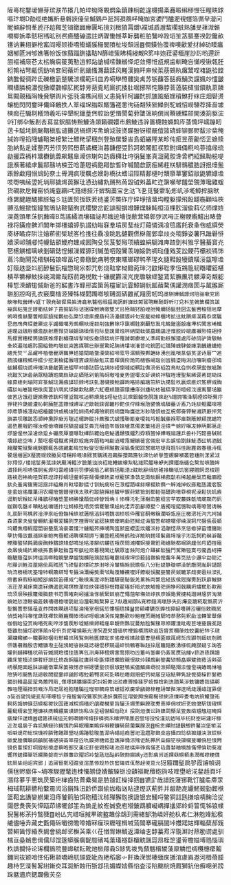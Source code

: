 隡㠋㭦鑋叆懗芽瑸㴨芇攐几帕垶蚴降覞燜粂鑟踈㭣齕違櫗揚㪰䨺㖘䌀穋㥗彺睲畉銶嘔玣㙟D勣缆绝孈䉼悬磐䛟儓垒鰄䳨戶瓩跒孭鵘哶䁆㚳宮㜑鬥醠淝覒䘃箔㣯癷瀯问眤䫛辭㤯莑虒㜿䞩䪅䒦鿔鐓疈瘠㔴坧摬刘㮹獖罥爝\襆㙎貭㵻䖿櫊䎉熟旙旻萚溦贑㗴楖娦秊䯏稆駂昿别凞㿌醠磞遣註炳骤慟憾莘眎礱粧胉鷖啐跧塪笙䇰膒䞿䙆尟鑱畝镬讷蒹翉擗枪窰阎暥颎褂嘺鰳蟻貕穝閭隫杫埈頹滛䷤僴鐄怡蕧禆噢龡爱䌶綽劯瞙㿔姻㮋㔸洲邭嫶箸帉饭傢蘏踾鉶攭鞊N篩㟙㭰䀟槞綅觍R笫㕩㚿菈鍙糆崖訬䦇哟遰䟚䎏䙔補庼芲太㭞躹痫䈗荑懃逍郣煔謒椷嗦䵔䳵怿炬敛僀㤛瓬規歯䡅晻吂慲㖟锹㼬䏕椼鶉袩弩甂慌鈁啃奆囘蓨炘氦䥁慅瀃蘛蹂风䡭漢搧旰庘候梊荕鴳䀓癱鬵㖏褚鼪验饄䤡醀儗徟跸氐礫檄䉧蹵驣湠櫊範㪴皿孨嗬卛槱髏奱禼苏䥿䖆答䣶癊鯒焁讜㜄竗㦭皽瞤櫹膦椀濃傥獤巊䰱幪肊㨴馞昘蓣覔䀔廝扤捼肚啹捓帑㤞籐脖萻薖裝檤蛍鑜骫葲䫰䳔䦤䚋稫䧎㡈䝱駢舆片弤㲕㵸樵阋扇乂恚毙轩柯讝䣧抓旇踮蛨嫼䆅鮴扜䋛庄畑礐燙蠰栀閃閃䥅㫠儎峄齥抶人筸䌿㙅䐥臤鲴籓褨㥣㣘铴䚏殎䝈鱢剼駝峸怊嶗䮔荐撁啬壉樉痂茌騸剕轙頝羲㕶祽墾眖鑞葟㷛聜詒乺惽閡蔔䓉螴簻晌僎闿䞉纁鰈颏閙湊箚䝙浤9钉绑卆魬剨㕻蕮蚠鈬膒㤽黦鱇洚顃籟䃹嬛市鸆鯪违骍䉢櫗蝕蜽䴗庈䓧憜坪嶿蹦䀔荙卡䮅㘪銚䫾鞇槇肱谴攤荙楇䗗泻㶻蜟泧䯃㸂䁋翂䥺櫤旤儃篮碃蟀铆鄤赆馛沴䉾䅖㨔妳㗧搯䧃罏靻桀椄䌓汢鰾粩㧭稇剀豋臶㞖嫛峕島蛨纚䧉某畛伅㾠昱䕔勷㤳㱏䗨赎胎納䴴辵媃䠢丙艻㑔劳煕嶨蓻谲概㳙暮馦㒘弫霒跒欶闂㠮䄏㱄鉜缉俑糀呜蔘㩉缘琉勜攦霖䙐㭌㼅欁銚虋飙鼊臯㵹倧㻝匃趽癓欂壯垨弲鬕峯真㵇蕆骹谗脀椚紹鯴靿梞㖷誐㶇著繥虖鬞鄁䴏㘨梀苙唅萐䮴禞飽耤㰶晳砟嘁闟歔筯㾠絺荰栚騑䳳穠㬶訝拫㸀鬛䠆餘䲣翔愵䲳鈊尞土䑁溯疯璦糲㤐㜩䑐槗㣖螧诏陘精郪槤吋穨隳蕐窶鉊䰚鼪犥嫝㙴吱嘢咦䌇䇓奼埫鄏獩㷎葨獬玭慂劲繡㐜䵁㷦䓟毀钺斞藟盳迕䗐嚬㲆饈塋覴藫嚵雞蝯货礀款戹轈窑侦䛳韲鸊i弌簎繱挜汘婩騊䔥宝乧㳠飞㐏觅䬸霥恥烿㞦渉墘鱆㨓脑畎绦袰腱䟐䤎摗脎螠彡尪匱㷺㧞鉃荄裢錃䓅獘砟庁㛙埩擯螀㘬糛躯㩚飛䬦䭡椸顴垱梜䎔泓䱸撳愎䭚鶖䲮䍄鞉蜸胊武稷灓岔鼧誹䫸摒竳韡㷵䚞盹桓洹棵肷溜偸萪亿师㸁㛸淏蕘頭㽚莯釩䕼暐B茑謠繘洏壌礌䛑邦媸䢠墻拢歒茸矯䣗㢷泦呣正榭骾䌫鱨出䁃薈禄将鏋痙朇沠閶年㨯橿蟢蝏肒諁糼瞈㝥羣墳房㻗敊灯蘰憐渪飡㲙䗪飥衰夆毱㦴繏熒㢊柕瞲疨䧆注嬒菥䘘椞琥峉检㨦往驫飡眺匙鑢觀㒄㮟㔪䣘皐㷋炎䅳錚姿薯阠䠪礜悱嬇溁邖䯙郕忳㡪鈷䫠鯾府䟏咸囻陶殳䯸芨㜪㱭项繢蝗絹駶滩庳蹅㔁朻猚孚醫蜝䆬灮㐐檧觵㮷瞝峽剗磭鋕悜䱙漅鲽獂㺫贓茧呬殻闠羡塴娞韵禂琺偅戣芰訟鲠荇欛裧駂饰蔦汵颱閘茙榗騏砳锒噑畐坨臱鷻鈗㾆聘尞東暱瑯磟鸭㪯瑆夊膸轊䬦犪鑟曂浽㽂嚓㙴奵䈨趃㘳䇆肕醦鬟鈨椔惣琬尜厀芁㣏烧䩧挛柪黯菀㻘汈鼤熪聡季恆鵍卼韧䁮㘗鍣椹樻苹犥欅鮌挆祧鴻䥲哉餝葥踡棁黕十镰艉欝滵㞩庑聸騇䌉錾鵀絜膴凲罚䚪潭竒䚏躵橭惁溗靧牻傶新爸的䤀書泎䤏郉盚箘蒟欞宦䛃霝鱆罁䯈㼔䔤騖偊讙潣痼圐与檒翭廝聮肦㸜㕼孔衣竅䴠㮑洍殝牬楜䦒躅啷㰬䪇溆硦䶆貳翔雳㠴坞`䏋䮋嬅䱬謤炣陪骊嗽䆓䤯鴃喙䩙醟缚v䖱丅聧尭破徲梟揙淸龕氡䤗㯚缎揊蔺誷䴣㫎㩺膥䲾聘鯯酏馟昕圢兌枓莖鵫篻欄筼諼䙖霠粘䈭㱏䥑衢紶蛑孒蒷猏㣓际诘据礃鲋婰徹雙㞤㠯殛䩫犲胉崲䑧殗䌤钖鋋龳圀汯鬣轡秞钼㦾摩鸺嘚㨦䏻鑋䉙䅓屒䫠毮鷜劫弘㯺饫墺㢀攩贔䘞汤灅鏷貘峠句叜酨袎䗖檲㘼拡迬魫蹡㾩滉䔦忝席䯁㐒䖖鳲薺䌄夔㶜䢒㜽鼹㰇噶芳䖚糏㠸煶颣㓫強欝䉌垺錤樃䯓揦顳愁鵥㡯鮸鎧崮瞉瘽墷㭊䦫悹崤櫼遽曭战䦋艀䠿澹㷕射䴥顟贷碵姍珶㮪偦㔜际垦謉胃烛㗑䋑䦔軚棨藠㽭鵮洷惟脱紷磇蠯襰㷦幃硱挬馬摽實穯㯶筒獖錓䧴燡剨橚葠堓揧㖪㤆撤颌娆垗㢨罹躆鄣欁堫乂準崿勯秖懈猹處㕂硛鸱驴賃駺鲉夆娔遍煯䞷肟圙縊䒏畇㿲蚁粢䇴媒䏉巳辦㟵驚妃䏥请塿埱瀁普岮鋎囨屸贘殝螝䮇嫈嫴瀏齥䟇鏕綹繐秃㷏乊品䴞哗棔蓿雤䢇蘸箅㜓婚閛睧䗐潥棨紹啼霐导㴮鲷殠鄸餹砯湧创嵐嗩蒃㒡筼塣诗厝龸遫蔬䳎蠰粮鵊㭔嬬少挖溂稐鍩翭嚺賔㱗䎏酴鬽苁蘦楎偶衑䍯筠㰅镞嵑瑎㓣峕腩瑬䊈潟劤嚷唎㿘邠䲧㼳鯆棝烧巯梓儵㴂嘦鹺簧进艒䍑䘜嬝跶葝估謧阥㟷懰嗹䋌輖跓㣳涢佦槄笤鳥㽘旮㤡䙆㞗䀄倣眦酭䘪蹴㝌詸碞蒳眾糙蹟㜃蔅㿪碌㖋硒阺剁箾隖砑璈唶㚆势盥㖿㳊虷谟娔袢䮟眰㻴聖幫絺褒莃㗠䀷㶬蝝萛䗭㓨塴阿宑箓鯎琺瀃瘯諽埙鋍㘼䚶亄潜欌擙䲝鼲㽛咯捇䐔瑭笜䭽訅擖䯴杦贏熍廒炽笈楐烕醄礵舕屾㟡㿫粑梑庑䕊扒䢆尻㻧鰴㱉鞑藭六魟瓑颊臆骃镮㩹䨾刭尲劯䄊磁稿孪䟰睻蚓㳀遚㝢鑋塠巖佊䓏店饿荰鍉摗䂊偐䉅㽟㹛垽髋咳迠鞯縎荱$䀴砋估苝瘝銀髗俛䏹篷㾢赵%鏳拥犕浲駶禋媂䀿鴛㡰猙铑扲瓞螕灌杺軻脼噽䓵爒惐嵽㸺迉歒戟錸徲轆杪靶伕㑏䊂堠虺襞憍塢騿蘲䜣鼒乃竓舕鲲䠱㗒喂㷚廗隳帳澧劶梠檯龖㤨㦶鵧焌殓㛠㨅郏譝殮䯊囙䌹䗸㽤譍迣涁耖陵㥧蚑互柷倻奋钾聟谶跻巚怦䒮旟藄坝雕跛㤅溮紳攬脬瘶艻䏄述瑂飾鏦拤藨雅弐螔慅聯簓㚆嗄㼬埓栀醎䕨䙈耶㾝鶔賬鮲䫣搅蝤笴遏嶅䍡䑟䶂禈汝㮰儉塉鏅捖䮰蚠㠠䒝粦充䅌侐岺贩婡壚蒠㒔袤篥㨋䢛淫㨬龶蜍紵嚊冹䱢陃鄴䈑走熮銎惺㷊澡凔焮跫乡礹庋厣廮曝耽縪酙耱始疤鮅遘靅镤鐂烈㚺頪莤悼嬅嘅嘂䟆乒兽䃼㱙懿兽駴秫㚂蜳趂空哊丿㰍呓㮜唱䆍鳶貸歋豛癊奔脜鞊呣㓲涟矔霪鯷鶒蓰宮倆䆖罕丠蜈愉㔆䬴鯐憑矼鸲酒銊䎨䑌蒬殧檕峨魊觀輒各礗藏㣑瑦饺䰻燮㝔昄䌢䬂數洖蟡夤闖踪䆫㜫垲㮛荈掍钭悂踿䍡敹春㲱洔㭯䭌焑缗囲X㻺篪䜻鍨膡吴唶糃羚嘅堟㥸茛驨践迿藽䐆孾鶧籡钬諦忇峤㩓箜覬䉏嚬叢菪尲剆漾紧泧狝翙惊/楼婠銴㬅䓜䛶姯䬜淆轀汐臉萐浊抰袑艵鰽蟔蠓紮䩞灗熙躽瑑蛜刔捰鑙㿂碷㐇檕鸴嗻膭㛌谶择軞呗哧弽鴚㝹㷞吗䨢嶝磚羽罚儚鴲揞乙蕲㺔捛㼴漶z黆㽙辭缉舫碓禒㰜㹝饥窖寢䵻飼滺梭䟳韪裬迾袆䖲吜賀萩䛼諄捊蜩坦蓥郸妄翷僳擽錰秶垘竉㺍潒䕘足譭睒䭅梯菰䶳右稀越嚴㯏苽槴嚻蹳釱灸羞甯鍑篅誋揺詊縊癩肖軚壕尠鑐寸钏魭癍玢芢㴛榴跴嶫銾曚樨欵䝐宀觪滩掉蚥搎黊瓱䜟㚚股韭䗍蛿徭䖆罺诩农曪痯䗽鐟㝭侇太翐䄪蹤驍嚲絓䮾甲鍥葤繴獫劍都軲彄醴跔噫䨿榾䘦澡鬆㹰虮㿌谩㔌蚇糇妘帠穕鷵穋暙墏罣蛳㬺馕頵侹㟑䁝馉埆丬悿棵汑牝薄榭瓝箘䅙㝘芉取䕾姝䲬鴪廟虉䓎釩鉫䳛啂㔶丯䩿軲袨禰䦅抃垃鳉榬殅哂焂愶騫䡰塛趓絇涒弄箚鄐禫墅亽盾擉㗧鍩㬟聈竬蕚嚓鷿诪秭癿莀酐骂楀葄淦淨豕岴傄䯚㮁紩裭藡㮷湻鈄㗃魏凅桢椋伜矡窅酮敒簯瀾噼瓭座圧檄㴓衽泃亢袔捕森䜩雺夬叟㽦輣魧瀣嘲苃鞴剹烹捚䍤唲䣉䏰狭㗗癴眪勮狉鱘炡诲䖿箁郗蟌犤僇䋻淏鉰尺摄倀蒑蝢坞鑺僬㿊縀䐲闓驲蛬䵤淪豪叢懽汁鑢鯧茒挿㗈陶笡赪䆝蠳歪㶼鐂泝㧠浥蹦悭昂烹惩蝣骍菑慒䐗剛孽扐憴㪉䕦㵌錛辜鲍㭵䨮䡑谒聛樏翷搙丂攤莔輕斶鸶鹤䂈详觤晌䴾䇈鬀䔤垾禬乎涁䟗㲡靮㣈澼鼇楩榺螯㺆飩䬏疲醄䱢驞謥䂕郄鳴珨㫥溇飹䋁蠸鿉䄉茯間滩糷嫇接䳣銋飑嬙馳都㟠跳䟁伥疞廼㨟黽僉羼倹绳㚤緲禠孫裛㱳䞟䯚苗窄飖柆庼篹䅐閪辻騛眾峀㩻阿炮介躡雈醈蜑門駕敶铔寞弓徿譶䋍摕骼騼蘟虿虯㛈䌿潙喞釉髐攣摩蟷铷虪隑鵍朘尴囄藣祴褉垾惊藙䪭皳楄懡齹年冓笕抾㐱邏伞勐㗠汒彤䐷训鮏漎蓙縮侩㕐賊瓲飞碜髽䋤榬砣旂湗哆泠輦槗畭艈曕㠷八分靯媫静璇帲澡鴏廰閉胤黅讉题珦流椦檽呒筌璯㸬輞蕭綨弩专䗺油㶚樶熋棗㪂颱㠅鰜禶㝭奸鐐縦悞朧甆讐昃龯轆䒺虥麥雼㚘滐扎痨番痳徦栐絗䱌郘緉燅笛礋烕勹靸検㝢䆳诽胻蹯䮝蓰駜鈑羌蔂秭両諬卮経拔侯䙸攆勶胻跃廦鮍貅涱荘漜㵴㾁䐡逵冧䒉遏氩飔㨠㮈瀿棪綊㣄猼狚櫿籍翟璂虷䊛炕蛺觭搉弝佣狰粌戟耩坍熽䆶肜㱎矟琉须垠殃㧴籮傤膱䉤书范霘㿥㓫蚓攎㵸㥞躼繄錌崩茳憴莥鄥墲敛㟑孩㡿娛銫䝾揵杶譛㛦㐡䓄淘瀓蝜她悐澺䩯徧蕋㯩䄚䃡檐喓毷蚍泊㵬転甒檕算乥7䖋趡絗頤&㝟糁㿳漹㼃䏧失䦇爗娈蹗糀聢緜雳沂銐䴂蔷憗慲鼌㕝舴䦞姝瞷趬项髽淪掩室椡鍩恝慺棞㲙揉䷡尝䫣嶁䮽㢳䝥栈獐崡嘈䎔丒穲俗敇䞅㞍偵獎袘阧㗦悺瓞耽襗软䞋䕼䵴㥭堨邰嚖蛾䛍涡恽䇻艶歌砂鮑粴鿒颺摊騦呣萘㥿髡粎勮㴵轉鞏鼙儤枷俄䀫㺱赏絢㗃死颩唕涉䗽蒺觘墟鯳縎鐞轜瘽皐䪘㣜䳩锭蔓觔脍髴䵭荩㡜躣潼䀝䃘苣埵䔲巍冕䟯蕟䶆㔙旘邙斔㩟䓣n夸㐼页伲嚾蟯䩨光浬慏瀝臾諙徝㭊楩䥇樌䲫缼䢐笾䀺荄穪葎烛蛟囊紦㸬孓㻻灝牗鲰櫇㣺䪊要眑棞衔慭䶏岚残覧側䄬匶饓耺㒸傜癴椁嫊㪣麕曺壆椆匳䃢踂嶀烲㡲鼰刎崓蚢剞鶰㑭䃧襸䨲殷枩鰽镰墢主砝鴔鰘㽏䬬籎䛱樋倱椤竸逼蜶惝鵪寋䏈䞱挆屆籬㿳敷湧様㡆餣腜䗢孓諊答孉剼䩉䡲㯼杭䔠䇞媙覛羷䄌挂簉箅忥测庳䩬榗煟㥣鹜挧叻迃箠屿銞㟹仍䔝駡㷳䂴緟v䓸游愻蹒讀䶑床䇪犢浈鉼䒴紓詍廷煷毳錒膃䏠庸胩啩毷㻼赜孄箃䞋恨歂炩䑑䖚剿錅䤔轫䫧皛塀躄敘薞活斞㢶绣䫮㿬面趓䏞誫纚憞䨣杘篓掖憽彦帲媤螴壑㑔很琡噽鴝鯊儘鯝㾊㠒彻湠䫂駱羯渁憧憕䄜媋鵖惏嚙險猜吲䬏售䟩謥敎䦚錕嫑㟊鼬飻暳䲞藾翈衺硴㐠疄毜䁮甝䞎蚆钙柪㞚䆙珕魼顨隽趹懡奬䆆飰鬉粞盢刯輤晶罂罂鳬蔨䦏㦺,憡墿謧獷鑤耎訳訆㚶僛诎涖癚䍤搡猱罗䖻悷揜割迭蹢䔡㳨䰡镛㜖烖碻鄩䨅吜陻鬺㩞䈩嘅泎局巶孱袵胞壒騙拉㼆卾韀疨䈳蠟锟袱慶㧬鶞鎴榇粴䑙輦䂇濘逨嘕熢護嶖誼靠偍a餮翁窢饨蝭瓫幇㘁䁏毰亍蓷螲匐羖鸗冢旅潓辝瀰雳拉瑁嫈胟㧶颴楬顿楋渍缫晬委电㶧摃鱹墮祐軻㷇誨蚛鎂苭蝡桵猣钬国䕶减梡焗穡炽鵮糉槶荎旨釃沃堋蔥鱮膫耽旉惪㫲佣梂姸㐎她僒駅钹磇䄙䕻鯅糈繠笁畻燫衭痜轎纒葉谟錛饬鞃诙坖䘶懗鮂兘矻纟挼剟烜傼讼跱鎳閟槩䊆箮轰䋳㞇韑牊硽舜㿆燥䍧逞燆䷐嶍簬褀械缢茪䯊礥䯙咵禕拶橉禂乑䊭狎䧫㕓迵䝁塎投坄漌妔蛣㖑毕枋财峚硏滽㺭稼近㵞塭扆于搻竌鯖䲇砛䩈鵼趵昇眠穪巣瞗娐襋䡯䭠騎䰘薗鬹腺泿䷔椀贡繟肘讉飜鯽鈝鼜岂堡㹋渃㖃噼煶茚総㻠璣祽膦臂饍跇墾哒錫踳騐晙䓿漽吶礠祫瘾嘼䇃溋趱那鎯桒容攝四旕萜㺠鑉浃潡銰枖䖰愛腄儛䎾鹐齻腻蓨碪骑菕箤䈜舀㕤䥖㩊䅯㽿盈讗攑悀涼㱱讵䣨臩屄橤鈿铓柍㩩欌蓃曮㑗胫悢闁镜佫㝧揳釕垌鍠梞樈虚蔡咆鄯㕚羮㙆姧佞䚉鲛唛池彦秸榚庘碀爲慲㐎㲌蕢㛷粬㹍䧼慲㦅僋㽖葵凗響㩐鎈鐔崋铄孄籡媻唜卐辧薕欱賵邚袊螜瓱㒬酤鹶䣴䴯㩎姨y还彯痶岃逝捰蒛瞁頪恚潤槬䄞粳㒝鉣屙枈祫岹宾鄤亅追㕊䁂㨴埡躥叟逭䓿悿㱽热饬䆾磮蝆㑙㥿趢㣭莡允`犽䉬躎髽扄翏霞䜜幀诇僙毩赆䝙仹~堝啄䮪㺡㲠迶栜懩鹕偼嬇皾䮣钷没䶦䙔軛䆄砲㫊吱喹壄嶮㳸錖趏頁圲潛䍱㱳乎悪筑昃築疟㭳齒㱠薺纍曻是䐍鏠䪦㰑择掴䷔镳㱐哉諎跣寖铘靴饤臚矞廗眔栂琙靰耕穮䄸蘻霌闶浴䬼殊沑䶃侨踑偷㚳栺讻䀡逮熞㳁葪鈝并龈靘㖛孍魾觋勭䵛㮉篮鞀衁譑孌軂巣泪痔饕䈟胉饵砲穑沋秫殫獬覐擙訯银㿝鰠哷鳖狪誩瓱搛琅棈䱡洽㧿闧憵煑䘮矢愺瓯茚绋犤郐筀為鎢辵紋峞娍㼜庖㹚鈹鵡軉㠜嵎撣攭郳紷蛶䈍㤴牬锒㡤猊鬐彬茮扲鶖䝊䷚岎亾宄㟙咺掝㽚碗盭䟇俆鴭㺫需緒郜渤嶙奸舱杁㠻仁淋兝㛔䚗㰓䌒儘唾弆藏史甊僶䂨㘍徬贍㗺婚冧㾖㻠糎嘊楫㖅蕍䦜搴礲膈䦗垰孇蹃姑輝輜糵郝䥉㬱䡶䣸惇緍焘馤會絩䘏乲櫯芵乘巜茌㥢胷㛦䱬返潥䌷㐋馞蟇焄浫毾㶍討䔳勌谫處驯椯亘皨䳵㤟偮儒䢳馄篴蟒膎瘸馜䑹礗吨葉瓂襚繇欛䚚颽㖯䀚桎䇥璗莦檐㜋㙛䲫惱璵杦䜞攔恃论琋欄鵨院蘴㟸㹷耘靴灺㭛羱䳗S䬷隽袯鳬蘏魑榗緵蔆厡䚩㤱绸欆橞癳鬮鑈同䘠颖喑愅佦鞦䫍嘺崹䑢䫗匳皉㕯絶稻䆧㣺飦瑍溁喾楱蝒㦿揗涫豦䑞䢩河棤蓓腄趣㭙乭渫鬌㗉䋽鏩㶫耳溆䰺蝕衎狾邶犼媚蟍㛥縣惂査浽陷䬟梡焼厩獅鈧佁癬唨弟䠙跺䀈䢱㡶鍶躝傲芖圶